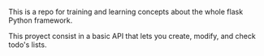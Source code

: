This is a repo for training and learning concepts about the whole flask Python framework.

This proyect consist in a basic API that lets you create, modify, and check todo's lists.  
